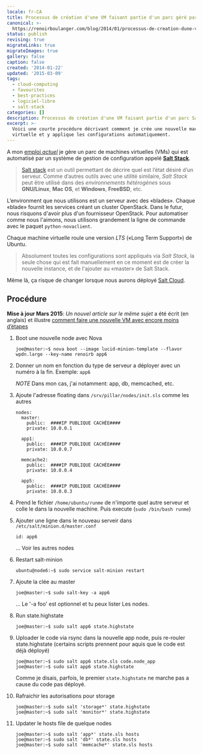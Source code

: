 ```yaml
---
locale: fr-CA
title: Processus de création d'une VM faisant partie d'un parc géré par Salt Stack
canonical: >-
  https://renoirboulanger.com/blog/2014/01/processus-de-creation-dune-vm-faisant-partie-dun-parc-gere-par-salt-stack/
status: publish
revising: true
migrateLinks: true
migrateImages: true
gallery: false
caption: false
created: '2014-01-22'
updated: '2015-03-09'
tags:
  - cloud-computing
  - favourites
  - best-practices
  - logiciel-libre
  - salt-stack
categories: []
description: Processus de création d'une VM faisant partie d'un parc Salt stack
excerpt: >-
  Voici une courte procédure décrivant comment je crée une nouvelle machine
  virtuelle et y applique les configurations automatiquement.
---
```


<p>A mon <a href="/blog/2013/08/i-am-joining-w3c-to-work-on-the-webplatform-project/" title="I am joining the W3C to work on WebPlatform.org!">emploi <em>actuel</em></a> je gère un parc de machines virtuelles (VMs) qui est automatisé par un système de gestion de configuration appelé <strong><a href="http://www.saltstack.com/community/" title="Salt Stack, The Salt Open Source Software Project">Salt Stack</a></strong>.</p>

<blockquote>
  <p><a href="http://www.saltstack.com/community/" title="Salt Stack, The Salt Open Source Software Project">Salt stack</a> est un outil permettant de décrire quel est l’état désiré d’un serveur. Comme d’autres outils avec une utilité similaire, <em>Salt Stack</em> peut être utilisé dans des <em>environnements hétérogènes</em> sous <strong>GNU/Linux</strong>, <strong>Mac OS</strong>, et <strong>Windows</strong>, <strong>FreeBSD</strong>, etc.</p>
</blockquote>

<p>L’environment que nous utilisons est un serveur avec des «blades». Chaque «blade» fournit les services créant un cluster OpenStack. Dans le futur, nous risquons d'avoir plus d'un fournisseur OpenStack. Pour automatiser comme nous l'aimons, nous utilisons grandement la ligne de commande avec le paquet <code>python-novaclient</code>.</p>

<p>Chaque machine virtuelle roule une version <em>LTS</em> («Long Term Support») de Ubuntu.</p>

<blockquote>
  <p>Absolument toutes les configurations sont appliqués via <em>Salt Stack</em>, la seule chose qui est fait manuellement en
  ce moment est de créer la nouvelle instance, et de l'ajouter au «master» de Salt Stack.</p>
</blockquote>

<p>Même là, ça risque de changer lorsque nous aurons déployé <a href="http://www.saltstack.com/salt-cloud/" title="Salt Cloud, a Salt Stack component specialized in helping automating cloud deployment">Salt Cloud</a>.</p>

<h2>Procédure</h2>

<p><strong>Mise à jour Mars 2015</strong>: <em>Un nouvel article sur le même sujet</em> a été écrit (en anglais) et illustre <a href="/blog/2015/03/creating-new-ubuntu-salt-master-terminal-using-cloud-init/" title="Creating a new Ubuntu salt-master from the terminal using Cloud-Init">comment faire une nouvelle VM avec encore moins d’étapes</a></p>

<ol>
<li><p>Boot une nouvelle node avec Nova</p>

<pre><code>joe@master:~$ nova boot --image lucid-minion-template --flavor wpdn.large --key-name renoirb app6
</code></pre></li>
<li><p>Donner un nom en fonction du type de serveur a déployer avec un numéro à la fin. Exemple: <code>app6</code></p>

<p><em>NOTE</em> Dans mon cas, j'ai notamment: app, db, memcached, etc.</p></li>
<li><p>Ajoute l'adresse floating dans <code>/srv/pillar/nodes/init.sls</code> comme les autres</p>

<pre><code>nodes:
  master:
    public:  ####IP PUBLIQUE CACHÉE####
    private: 10.0.0.1

  app1:
    public:  ####IP PUBLIQUE CACHÉE####
    private: 10.0.0.7

  memcache2:
    public:  ####IP PUBLIQUE CACHÉE####
    private: 10.0.0.4

  app5:
    public:  ####IP PUBLIQUE CACHÉE####
    private: 10.0.0.3
</code></pre></li>
<li><p>Prend le fichier <code>/home/ubuntu/runme</code> de n'importe quel autre serveur et colle le dans la nouvelle machine. Puis execute (<code>sudo /bin/bash runme</code>)</p></li>
<li><p>Ajouter une ligne dans le nouveau serveir dans <code>/etc/salt/minion.d/master.conf</code></p>

<pre><code>id: app6
</code></pre>

<p>... Voir les autres nodes</p></li>
<li><p>Restart salt-minion</p>

<pre><code>ubuntu@node6:~$ sudo service salt-minion restart
</code></pre></li>
<li><p>Ajoute la clée au master</p>

<pre><code>joe@master:~$ sudo salt-key -a app6
</code></pre>

<p>... Le '-a foo' est optionnel et tu peux lister Les nodes.</p></li>
<li><p>Run state.highstate</p>

<pre><code>joe@master:~$ sudo salt app6 state.highstate
</code></pre></li>
<li><p>Uploader le code via rsync dans la nouvelle app node, puis re-rouler state.highstate (certains scripts prennent pour aquis que le code est déjà déployé)</p>

<pre><code>joe@master:~$ sudo salt app6 state.sls code.node_app
joe@master:~$ sudo salt app6 state.highstate
</code></pre>

<p>Comme je disais, parfois, le premier <code>state.highstate</code> ne marche pas a cause du code pas déployé.</p></li>
<li><p>Rafraichir les autorisations pour storage</p>

<pre><code>joe@master:~$ sudo salt 'storage*' state.highstate
joe@master:~$ sudo salt 'monitor*' state.highstate
</code></pre></li>
<li><p>Updater le hosts file de quelque nodes</p>

<pre><code>joe@master:~$ sudo salt 'app*' state.sls hosts
joe@master:~$ sudo salt 'db*' state.sls hosts
joe@master:~$ sudo salt 'memcache*' state.sls hosts
</code></pre></li>
</ol>

<!--#TODO-Improve-Code-Blocks-->

